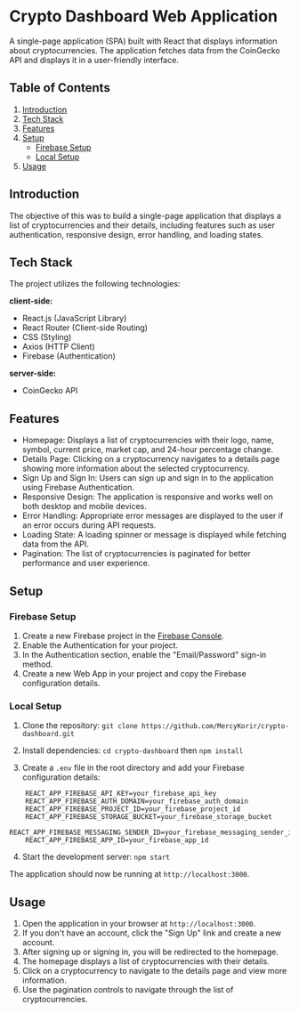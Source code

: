 # Crypto Dashboard Web Application

A single-page application (SPA) built with React that displays information about cryptocurrencies. The application fetches data from the CoinGecko API and displays it in a user-friendly interface.

## Table of Contents

1. [Introduction](#introduction)
2. [Tech Stack](#tech-stack)
3. [Features](#features)
4. [Setup](#setup) 
    - [Firebase Setup](#firebase-setup)
    - [Local Setup](#local-setup)
5. [Usage](#usage)

## Introduction

The objective of this was to build a single-page application that displays a list of cryptocurrencies and their details, including features such as user authentication, responsive design, error handling, and loading states.

## Tech Stack

The project utilizes the following technologies:

**client-side:**

- React.js (JavaScript Library)
- React Router (Client-side Routing)
- CSS (Styling)
- Axios (HTTP Client)
- Firebase (Authentication)

**server-side:**

- CoinGecko API

## Features

- Homepage: Displays a list of cryptocurrencies with their logo, name, symbol, current price, market cap, and 24-hour percentage change.
- Details Page: Clicking on a cryptocurrency navigates to a details page showing more information about the selected cryptocurrency.
- Sign Up and Sign In: Users can sign up and sign in to the application using Firebase Authentication.
- Responsive Design: The application is responsive and works well on both desktop and mobile devices.
- Error Handling: Appropriate error messages are displayed to the user if an error occurs during API requests.
- Loading State: A loading spinner or message is displayed while fetching data from the API.
- Pagination: The list of cryptocurrencies is paginated for better performance and user experience.

## Setup

### Firebase Setup

1. Create a new Firebase project in the [Firebase Console](https://console.firebase.google.com/).
2. Enable the Authentication for your project.
3. In the Authentication section, enable the "Email/Password" sign-in method.
4. Create a new Web App in your project and copy the Firebase configuration details.

### Local Setup

1. Clone the repository:
   `git clone https://github.com/MercyKorir/crypto-dashboard.git`

2. Install dependencies:
   `cd crypto-dashboard` then `npm install`

3. Create a `.env` file in the root directory and add your Firebase configuration details:

```
    REACT_APP_FIREBASE_API_KEY=your_firebase_api_key
    REACT_APP_FIREBASE_AUTH_DOMAIN=your_firebase_auth_domain
    REACT_APP_FIREBASE_PROJECT_ID=your_firebase_project_id
    REACT_APP_FIREBASE_STORAGE_BUCKET=your_firebase_storage_bucket
    REACT_APP_FIREBASE_MESSAGING_SENDER_ID=your_firebase_messaging_sender_id
    REACT_APP_FIREBASE_APP_ID=your_firebase_app_id
```

4. Start the development server:
    `npm start`

The application should now be running at `http://localhost:3000`.

## Usage

1. Open the application in your browser at `http://localhost:3000`.
2. If you don't have an account, click the "Sign Up" link and create a new account.
3. After signing up or signing in, you will be redirected to the homepage.
4. The homepage displays a list of cryptocurrencies with their details.
5. Click on a cryptocurrency to navigate to the details page and view more information.
6. Use the pagination controls to navigate through the list of cryptocurrencies.
